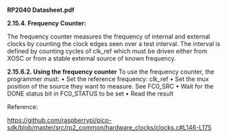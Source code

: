 
**RP2040 Datasheet.pdf**

**2.15.4. Frequency Counter:**

The frequency counter measures the frequency of internal and external clocks by counting the clock edges seen over a
test interval. 
The interval is defined by counting cycles of clk_ref which must be driven either from XOSC or from a
stable external source of known frequency.

**2.15.6.2. Using the frequency counter**
To use the frequency counter, the programmer must:
• Set the reference frequency: clk_ref
• Set the mux position of the source they want to measure. See FC0_SRC
• Wait for the DONE status bit in FC0_STATUS to be set
• Read the result

Reference:

https://github.com/raspberrypi/pico-sdk/blob/master/src/rp2_common/hardware_clocks/clocks.c#L146-L175
